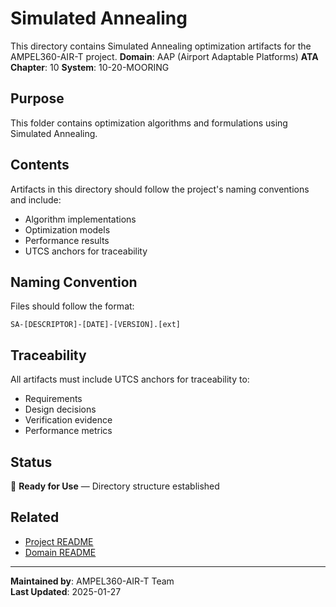 # Simulated Annealing
This directory contains Simulated Annealing optimization artifacts for the AMPEL360-AIR-T project.
**Domain**: AAP (Airport Adaptable Platforms)
**ATA Chapter**: 10
**System**: 10-20-MOORING

## Purpose
This folder contains optimization algorithms and formulations using Simulated Annealing.

## Contents
Artifacts in this directory should follow the project's naming conventions and include:
- Algorithm implementations
- Optimization models
- Performance results
- UTCS anchors for traceability

## Naming Convention
Files should follow the format:
```
SA-[DESCRIPTOR]-[DATE]-[VERSION].[ext]
```

## Traceability
All artifacts must include UTCS anchors for traceability to:
- Requirements
- Design decisions
- Verification evidence
- Performance metrics

## Status
🚧 **Ready for Use** — Directory structure established

## Related
- [Project README](../../README.md)
- [Domain README](../../../README.md)

---
**Maintained by**: AMPEL360-AIR-T Team  
**Last Updated**: 2025-01-27

